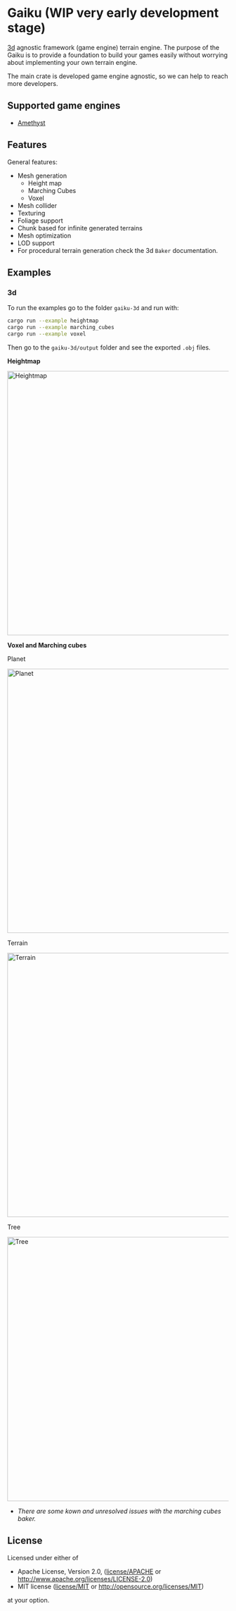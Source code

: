# Gaiku (WIP very early development stage)

[3d](gaiku-3d) agnostic framework (game engine) terrain engine. The purpose of the Gaiku is to provide a 
foundation to build your games easily without worrying about implementing your own terrain engine.

The main crate is developed game engine agnostic, so we can help to reach more developers.

## Supported game engines

- [Amethyst](gaiku-amethyst)

## Features

General features:

- Mesh generation
  - Height map
  - Marching Cubes
  - Voxel
- Mesh collider
- Texturing
- Foliage support
- Chunk based for infinite generated terrains
- Mesh optimization
- LOD support
- For procedural terrain generation check the 3d `Baker` documentation.

## Examples

### 3d

To run the examples go to the folder `gaiku-3d` and run with:

```bash
cargo run --example heightmap
cargo run --example marching_cubes
cargo run --example voxel
```

Then go to the `gaiku-3d/output` folder and see the exported `.obj` files.

**Heightmap**

<img alt="Heightmap" src="images/gaiku-3d/heightmap.png" width="600px" />

**Voxel and Marching cubes**

Planet

<img alt="Planet" src="images/gaiku-3d/planet.png" width="600px" />

Terrain

<img alt="Terrain" src="images/gaiku-3d/terrain.png" width="600px" />

Tree

<img alt="Tree" src="images/gaiku-3d/tree.png" width="600px" />


* *There are some kown and unresolved issues with the marching cubes baker.*

## License

Licensed under either of

- Apache License, Version 2.0, ([license/APACHE](license/APACHE) or http://www.apache.org/licenses/LICENSE-2.0)
- MIT license ([license/MIT](license/MIT) or http://opensource.org/licenses/MIT)

at your option.
